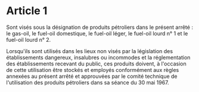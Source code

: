 # Article 1

Sont visés sous la désignation de produits pétroliers dans le présent arrêté : le gas-oil, le fuel-oil domestique, le fuel-oil léger, le fuel-oil lourd n° 1 et le fuel-oil lourd n° 2.

Lorsqu'ils sont utilisés dans les lieux non visés par la législation des établissements dangereux, insalubres ou incommodes et la réglementation des établissements recevant du public, ces produits doivent, à l'occasion de cette utilisation être stockés et employés conformément aux règles annexées au présent arrêté et approuvées par le comité technique de l'utilisation des produits pétroliers dans sa séance du 30 mai 1967.
